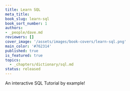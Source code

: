 ```yaml
---
title: Learn SQL
meta_title:
book_slug: learn-sql
book_sort_number: 1
authors:
- _people/dave.md
reviewers: []
cover_image: '/assets/images/book-covers/learn-sql.png'
main_color: '#762314'
published: true
is_featured: true
topics:
  - _chapters/dictionary/sql.md
status: released
---
```

An interactive SQL Tutorial by example!
